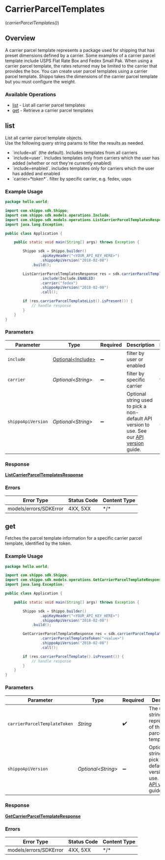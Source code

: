 # CarrierParcelTemplates
(*carrierParcelTemplates()*)

## Overview

A carrier parcel template represents a package used for shipping that has preset dimensions defined by a carrier. Some examples of a carrier parcel template include USPS Flat Rate Box and Fedex Small Pak. When using a carrier parcel template, the rates returned may be limited to the carrier that provides the box. You can create user parcel templates using a carrier parcel template. Shippo takes the dimensions of the carrier parcel template but you must configure the weight.

<SchemaDefinition schemaRef="#/components/schemas/CarrierParcelTemplate"/>

### Available Operations

* [list](#list) - List all carrier parcel templates
* [get](#get) - Retrieve a carrier parcel templates

## list

List all carrier parcel template objects. <br> Use the following query string params to filter the results as needed. <br>
<ul>
<li>`include=all` (the default). Includes templates from all carriers </li>
<li>`include=user`. Includes templates only from carriers which the user has added (whether or not they're currently enabled) </li>
<li>`include=enabled`. includes templates only for carriers which the user has added and enabled </li>
<li>`carrier=*token*`. filter by specific carrier, e.g. fedex, usps </li>
</ul>

### Example Usage

```java
package hello.world;

import com.shippo.sdk.Shippo;
import com.shippo.sdk.models.operations.Include;
import com.shippo.sdk.models.operations.ListCarrierParcelTemplatesResponse;
import java.lang.Exception;

public class Application {

    public static void main(String[] args) throws Exception {

        Shippo sdk = Shippo.builder()
                .apiKeyHeader("<YOUR_API_KEY_HERE>")
                .shippoApiVersion("2018-02-08")
            .build();

        ListCarrierParcelTemplatesResponse res = sdk.carrierParcelTemplates().list()
                .include(Include.ENABLED)
                .carrier("fedex")
                .shippoApiVersion("2018-02-08")
                .call();

        if (res.carrierParcelTemplateList().isPresent()) {
            // handle response
        }
    }
}
```

### Parameters

| Parameter                                                                                                                                                          | Type                                                                                                                                                               | Required                                                                                                                                                           | Description                                                                                                                                                        | Example                                                                                                                                                            |
| ------------------------------------------------------------------------------------------------------------------------------------------------------------------ | ------------------------------------------------------------------------------------------------------------------------------------------------------------------ | ------------------------------------------------------------------------------------------------------------------------------------------------------------------ | ------------------------------------------------------------------------------------------------------------------------------------------------------------------ | ------------------------------------------------------------------------------------------------------------------------------------------------------------------ |
| `include`                                                                                                                                                          | [Optional\<Include>](../../models/operations/Include.md)                                                                                                           | :heavy_minus_sign:                                                                                                                                                 | filter by user or enabled                                                                                                                                          |                                                                                                                                                                    |
| `carrier`                                                                                                                                                          | *Optional\<String>*                                                                                                                                                | :heavy_minus_sign:                                                                                                                                                 | filter by specific carrier                                                                                                                                         | fedex                                                                                                                                                              |
| `shippoApiVersion`                                                                                                                                                 | *Optional\<String>*                                                                                                                                                | :heavy_minus_sign:                                                                                                                                                 | Optional string used to pick a non-default API version to use. See our <a href="https://docs.goshippo.com/docs/api_concepts/apiversioning/">API version</a> guide. | 2018-02-08                                                                                                                                                         |

### Response

**[ListCarrierParcelTemplatesResponse](../../models/operations/ListCarrierParcelTemplatesResponse.md)**

### Errors

| Error Type             | Status Code            | Content Type           |
| ---------------------- | ---------------------- | ---------------------- |
| models/errors/SDKError | 4XX, 5XX               | \*/\*                  |

## get

Fetches the parcel template information for a specific carrier parcel template, identified by the token.

### Example Usage

```java
package hello.world;

import com.shippo.sdk.Shippo;
import com.shippo.sdk.models.operations.GetCarrierParcelTemplateResponse;
import java.lang.Exception;

public class Application {

    public static void main(String[] args) throws Exception {

        Shippo sdk = Shippo.builder()
                .apiKeyHeader("<YOUR_API_KEY_HERE>")
                .shippoApiVersion("2018-02-08")
            .build();

        GetCarrierParcelTemplateResponse res = sdk.carrierParcelTemplates().get()
                .carrierParcelTemplateToken("<value>")
                .shippoApiVersion("2018-02-08")
                .call();

        if (res.carrierParcelTemplate().isPresent()) {
            // handle response
        }
    }
}
```

### Parameters

| Parameter                                                                                                                                                          | Type                                                                                                                                                               | Required                                                                                                                                                           | Description                                                                                                                                                        | Example                                                                                                                                                            |
| ------------------------------------------------------------------------------------------------------------------------------------------------------------------ | ------------------------------------------------------------------------------------------------------------------------------------------------------------------ | ------------------------------------------------------------------------------------------------------------------------------------------------------------------ | ------------------------------------------------------------------------------------------------------------------------------------------------------------------ | ------------------------------------------------------------------------------------------------------------------------------------------------------------------ |
| `carrierParcelTemplateToken`                                                                                                                                       | *String*                                                                                                                                                           | :heavy_check_mark:                                                                                                                                                 | The unique string representation of the carrier parcel template                                                                                                    |                                                                                                                                                                    |
| `shippoApiVersion`                                                                                                                                                 | *Optional\<String>*                                                                                                                                                | :heavy_minus_sign:                                                                                                                                                 | Optional string used to pick a non-default API version to use. See our <a href="https://docs.goshippo.com/docs/api_concepts/apiversioning/">API version</a> guide. | 2018-02-08                                                                                                                                                         |

### Response

**[GetCarrierParcelTemplateResponse](../../models/operations/GetCarrierParcelTemplateResponse.md)**

### Errors

| Error Type             | Status Code            | Content Type           |
| ---------------------- | ---------------------- | ---------------------- |
| models/errors/SDKError | 4XX, 5XX               | \*/\*                  |